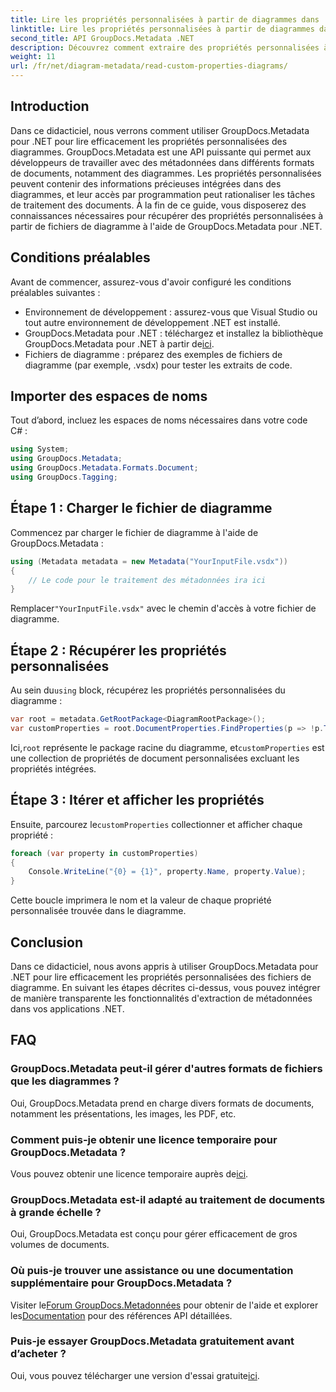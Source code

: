 ```yaml
---
title: Lire les propriétés personnalisées à partir de diagrammes dans .NET
linktitle: Lire les propriétés personnalisées à partir de diagrammes dans .NET
second_title: API GroupDocs.Metadata .NET
description: Découvrez comment extraire des propriétés personnalisées à partir de fichiers de diagramme dans .NET à l'aide de GroupDocs.Metadata. Guide simple étape par étape pour les développeurs.
weight: 11
url: /fr/net/diagram-metadata/read-custom-properties-diagrams/
---
```

## Introduction
Dans ce didacticiel, nous verrons comment utiliser GroupDocs.Metadata pour .NET pour lire efficacement les propriétés personnalisées des diagrammes. GroupDocs.Metadata est une API puissante qui permet aux développeurs de travailler avec des métadonnées dans différents formats de documents, notamment des diagrammes. Les propriétés personnalisées peuvent contenir des informations précieuses intégrées dans des diagrammes, et leur accès par programmation peut rationaliser les tâches de traitement des documents. À la fin de ce guide, vous disposerez des connaissances nécessaires pour récupérer des propriétés personnalisées à partir de fichiers de diagramme à l'aide de GroupDocs.Metadata pour .NET.
## Conditions préalables
Avant de commencer, assurez-vous d'avoir configuré les conditions préalables suivantes :
- Environnement de développement : assurez-vous que Visual Studio ou tout autre environnement de développement .NET est installé.
-  GroupDocs.Metadata pour .NET : téléchargez et installez la bibliothèque GroupDocs.Metadata pour .NET à partir de[ici](https://releases.groupdocs.com/metadata/net/).
- Fichiers de diagramme : préparez des exemples de fichiers de diagramme (par exemple, .vsdx) pour tester les extraits de code.

## Importer des espaces de noms
Tout d’abord, incluez les espaces de noms nécessaires dans votre code C# :
```csharp
using System;
using GroupDocs.Metadata;
using GroupDocs.Metadata.Formats.Document;
using GroupDocs.Tagging;
```
## Étape 1 : Charger le fichier de diagramme
Commencez par charger le fichier de diagramme à l'aide de GroupDocs.Metadata :
```csharp
using (Metadata metadata = new Metadata("YourInputFile.vsdx"))
{
    // Le code pour le traitement des métadonnées ira ici
}
```
 Remplacer`"YourInputFile.vsdx"` avec le chemin d'accès à votre fichier de diagramme.
## Étape 2 : Récupérer les propriétés personnalisées
 Au sein du`using` block, récupérez les propriétés personnalisées du diagramme :
```csharp
var root = metadata.GetRootPackage<DiagramRootPackage>();
var customProperties = root.DocumentProperties.FindProperties(p => !p.Tags.Contains(Tags.Document.BuiltIn));
```
 Ici,`root` représente le package racine du diagramme, et`customProperties` est une collection de propriétés de document personnalisées excluant les propriétés intégrées.
## Étape 3 : Itérer et afficher les propriétés
 Ensuite, parcourez le`customProperties` collectionner et afficher chaque propriété :
```csharp
foreach (var property in customProperties)
{
    Console.WriteLine("{0} = {1}", property.Name, property.Value);
}
```
Cette boucle imprimera le nom et la valeur de chaque propriété personnalisée trouvée dans le diagramme.

## Conclusion
Dans ce didacticiel, nous avons appris à utiliser GroupDocs.Metadata pour .NET pour lire efficacement les propriétés personnalisées des fichiers de diagramme. En suivant les étapes décrites ci-dessus, vous pouvez intégrer de manière transparente les fonctionnalités d'extraction de métadonnées dans vos applications .NET.

## FAQ
### GroupDocs.Metadata peut-il gérer d'autres formats de fichiers que les diagrammes ?
Oui, GroupDocs.Metadata prend en charge divers formats de documents, notamment les présentations, les images, les PDF, etc.
### Comment puis-je obtenir une licence temporaire pour GroupDocs.Metadata ?
 Vous pouvez obtenir une licence temporaire auprès de[ici](https://purchase.groupdocs.com/temporary-license/).
### GroupDocs.Metadata est-il adapté au traitement de documents à grande échelle ?
Oui, GroupDocs.Metadata est conçu pour gérer efficacement de gros volumes de documents.
### Où puis-je trouver une assistance ou une documentation supplémentaire pour GroupDocs.Metadata ?
 Visiter le[Forum GroupDocs.Metadonnées](https://forum.groupdocs.com/c/metadata/14) pour obtenir de l'aide et explorer les[Documentation](https://tutorials.groupdocs.com/metadata/net/) pour des références API détaillées.
### Puis-je essayer GroupDocs.Metadata gratuitement avant d’acheter ?
 Oui, vous pouvez télécharger une version d'essai gratuite[ici](https://releases.groupdocs.com/).
